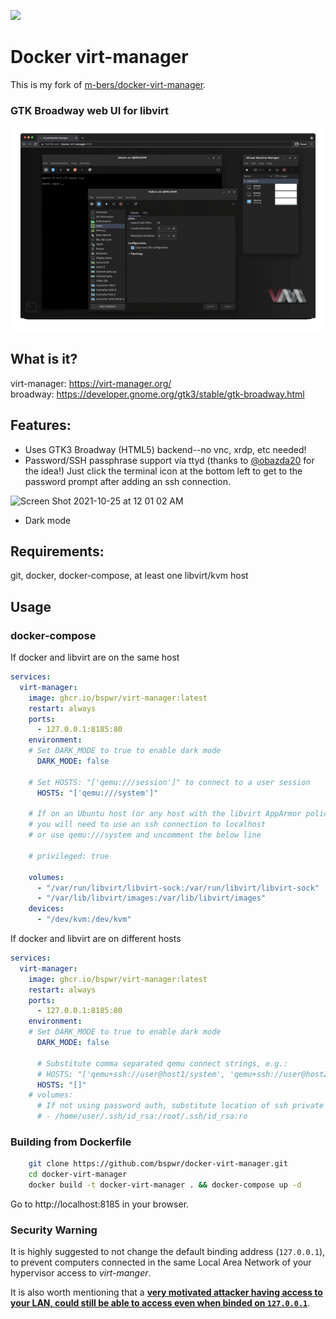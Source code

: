 [![](https://github.com/bspwr/docker-virt-manager/workflows/docker%20build/badge.svg)](https://github.com/bspwr/docker-virt-manager/actions/workflows/deploy.yml)
# Docker virt-manager

This is my fork of [m-bers/docker-virt-manager](https://github.com/m-bers/docker-virt-manager).

### GTK Broadway web UI for libvirt
![Docker virt-manager](docker-virt-manager.gif)

## What is it? 
virt-manager: https://virt-manager.org/  
broadway: https://developer.gnome.org/gtk3/stable/gtk-broadway.html


## Features:
* Uses GTK3 Broadway (HTML5) backend--no vnc, xrdp, etc needed!
* Password/SSH passphrase support via ttyd (thanks to [@obazda20](https://github.com/obazda20/docker-virt-manager) for the idea!) Just click the terminal icon at the bottom left to get to the password prompt after adding an ssh connection. 
<img width="114" alt="Screen Shot 2021-10-25 at 12 01 02 AM" src="https://user-images.githubusercontent.com/4750774/138649110-73c097cc-b054-424c-8fa0-d0c23540b499.png">

* Dark mode

## Requirements:
git, docker, docker-compose, at least one libvirt/kvm host

## Usage

### docker-compose

If docker and libvirt are on the same host
```yaml
services: 
  virt-manager:
    image: ghcr.io/bspwr/virt-manager:latest
    restart: always
    ports:
      - 127.0.0.1:8185:80
    environment:
    # Set DARK_MODE to true to enable dark mode
      DARK_MODE: false

    # Set HOSTS: "['qemu:///session']" to connect to a user session
      HOSTS: "['qemu:///system']"

    # If on an Ubuntu host (or any host with the libvirt AppArmor policy,
    # you will need to use an ssh connection to localhost
    # or use qemu:///system and uncomment the below line

    # privileged: true

    volumes:
      - "/var/run/libvirt/libvirt-sock:/var/run/libvirt/libvirt-sock"
      - "/var/lib/libvirt/images:/var/lib/libvirt/images"
    devices:
      - "/dev/kvm:/dev/kvm"
```
If docker and libvirt are on different hosts
```yaml
services: 
  virt-manager:
    image: ghcr.io/bspwr/virt-manager:latest
    restart: always
    ports:
      - 127.0.0.1:8185:80
    environment:
    # Set DARK_MODE to true to enable dark mode
      DARK_MODE: false

      # Substitute comma separated qemu connect strings, e.g.: 
      # HOSTS: "['qemu+ssh://user@host1/system', 'qemu+ssh://user@host2/system']"
      HOSTS: "[]"
    # volumes:
      # If not using password auth, substitute location of ssh private key, e.g.:
      # - /home/user/.ssh/id_rsa:/root/.ssh/id_rsa:ro
```
### Building from Dockerfile
```bash
    git clone https://github.com/bspwr/docker-virt-manager.git
    cd docker-virt-manager
    docker build -t docker-virt-manager . && docker-compose up -d
```
Go to http://localhost:8185 in your browser.

### Security Warning

It is highly suggested to not change the default binding address (`127.0.0.1`), to prevent computers connected in the same Local Area Network of your hypervisor access to _virt-manger_.

It is also worth mentioning that a **[very motivated attacker having access to your LAN, could still be able to access even when binded on `127.0.0.1`](https://gist.github.com/guns/1dc1742dce690eb560a3a2d7581a9632)**.